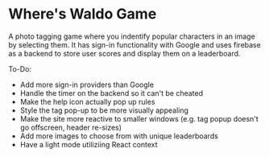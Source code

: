 # Where's Waldo Game

A photo tagging game where you indentify popular characters in an image by selecting them. It has sign-in functionality with Google and uses firebase as a backend to store user scores and display them on a leaderboard.

To-Do:

- Add more sign-in providers than Google
- Handle the timer on the backend so it can't be cheated
- Make the help icon actually pop up rules
- Style the tag pop-up to be more visually appealing
- Make the site more reactive to smaller windows (e.g. tag popup doesn't go offscreen, header re-sizes)
- Add more images to choose from with unique leaderboards
- Have a light mode utiliziing React context
